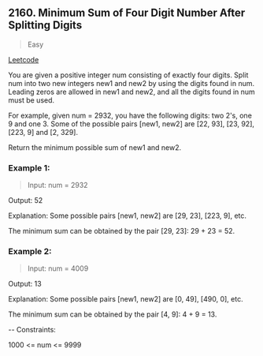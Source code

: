 ## 2160. Minimum Sum of Four Digit Number After Splitting Digits

  

> Easy

  
[Leetcode](https://leetcode.com/problems/minimum-sum-of-four-digit-number-after-splitting-digits)


You are given a positive integer num consisting of exactly four digits. Split num into two new integers new1 and new2 by using the digits found in num. Leading zeros are allowed in new1 and new2, and all the digits found in num must be used.

  

For example, given num = 2932, you have the following digits: two 2's, one 9 and one 3. Some of the possible pairs [new1, new2] are [22, 93], [23, 92], [223, 9] and [2, 329].

Return the minimum possible sum of new1 and new2.

  

  

### Example 1:

  

> Input: num = 2932

Output: 52

Explanation: Some possible pairs [new1, new2] are [29, 23], [223, 9], etc.

The minimum sum can be obtained by the pair [29, 23]: 29 + 23 = 52.

  

### Example 2:

  

> Input: num = 4009

Output: 13

Explanation: Some possible pairs [new1, new2] are [0, 49], [490, 0], etc.

The minimum sum can be obtained by the pair [4, 9]: 4 + 9 = 13.

  

-- Constraints:

  

1000 <= num <= 9999

  

